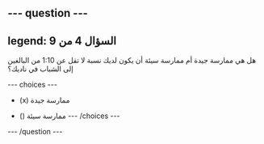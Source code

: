 --- question ---
---
legend: السؤال 4 من 9
---

هل هي ممارسة جيدة أم ممارسة سيئة أن يكون لديك نسبة لا تقل عن 1:10 من البالغين إلى الشباب في ناديك؟

--- choices ---
- (x) ممارسة جيدة

- () ممارسة سيئة --- /choices ---

--- /question ---
